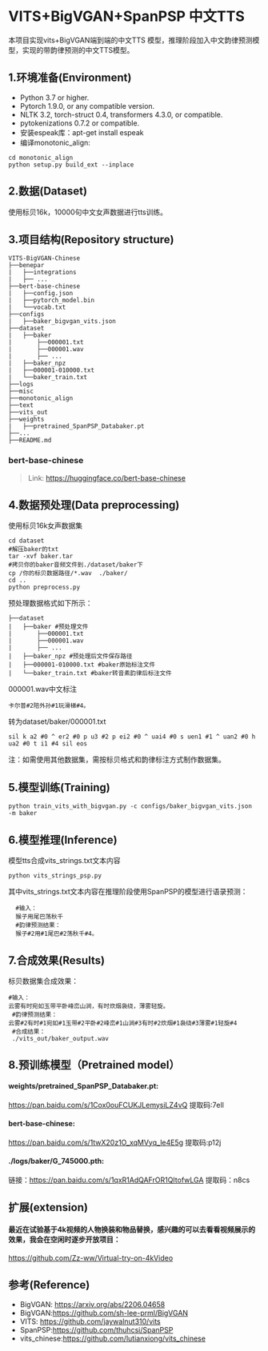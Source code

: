 

# VITS+BigVGAN+SpanPSP 中文TTS


本项目实现vits+BigVGAN端到端的中文TTS 模型，推理阶段加入中文韵律预测模型，实现的带韵律预测的中文TTS模型。

## 1.环境准备(Environment)

- Python 3.7 or higher.
- Pytorch 1.9.0, or any compatible version.
- NLTK 3.2, torch-struct 0.4, transformers 4.3.0, or compatible.
- pytokenizations 0.7.2 or compatible.
- 安装espeak库：apt-get install espeak
- 编译monotonic_align:

```
cd monotonic_align
python setup.py build_ext --inplace
```

## 2.数据(Dataset)

使用标贝16k，10000句中文女声数据进行tts训练。

## 3.项目结构(Repository structure)

```
VITS-BigVGAN-Chinese
├──benepar
|   ├──integrations
|   ├── ...
├──bert-base-chinese
|   ├──config.json
|   ├──pytorch_model.bin
|   └──vocab.txt
├──configs
|   ├──baker_bigvgan_vits.json
├──dataset
|   ├──baker
|       ├──000001.txt
|       ├──000001.wav
|       ├── ...
|   ├──baker_npz
|   ├──000001-010000.txt
|   └──baker_train.txt
├──logs
├──misc
├──monotonic_align
├──text
├──vits_out
├──weights
|   ├──pretrained_SpanPSP_Databaker.pt
├──...
├──README.md
```

### bert-base-chinese

> Link: https://huggingface.co/bert-base-chinese

## 4.数据预处理(Data preprocessing)

使用标贝16k女声数据集

```
cd dataset
#解压baker的txt
tar -xvf baker.tar
#拷贝你的baker音频文件到./dataset/baker下
cp /你的标贝数据路径/*.wav  ./baker/
cd ..
python preprocess.py
```

预处理数据格式如下所示：

```
├──dataset
|   ├──baker #预处理文件
|       ├──000001.txt
|       ├──000001.wav
|       ├── ...
|   ├──baker_npz #预处理后文件保存路径
|   ├──000001-010000.txt #baker原始标注文件
|   └──baker_train.txt #baker转音素韵律后标注文件
```

000001.wav中文标注

```
卡尔普#2陪外孙#1玩滑梯#4。
```

转为dataset/baker/000001.txt

```
sil k a2 #0 ^ er2 #0 p u3 #2 p ei2 #0 ^ uai4 #0 s uen1 #1 ^ uan2 #0 h ua2 #0 t i1 #4 sil eos
```

注：如需使用其他数据集，需按标贝格式和韵律标注方式制作数据集。

## 5.模型训练(Training)

```
python train_vits_with_bigvgan.py -c configs/baker_bigvgan_vits.json  -m baker
```

## 6.模型推理(Inference)

模型tts合成vits_strings.txt文本内容

```
python vits_strings_psp.py
```

其中vits_strings.txt文本内容在推理阶段使用SpanPSP的模型进行语录预测：

```
  #输入：
  猴子用尾巴荡秋千
  #韵律预测结果：
  猴子#2用#1尾巴#2荡秋千#4。 
```

## 7.合成效果(Results)

标贝数据集合成效果：

```
#输入：
云雾有时宛如玉带平卧峰峦山涧，有时炊烟袅绕，薄雾轻旋。
 #韵律预测结果：
云雾#2有时#1宛如#1玉带#2平卧#2峰峦#1山涧#3有时#2炊烟#1袅绕#3薄雾#1轻旋#4
 #合成结果：
 ./vits_out/baker_output.wav
```

## 8.预训练模型（Pretrained model）

#### weights/pretrained_SpanPSP_Databaker.pt:

https://pan.baidu.com/s/1Cox0ouFCUKJLemysiLZ4vQ 提取码:7ell

#### bert-base-chinese:

https://pan.baidu.com/s/1twX20z1O_xqMVyq_le4E5g 提取码:p12j

#### ./logs/baker/G_745000.pth:

链接：https://pan.baidu.com/s/1qxR1AdQAFrOR1QItofwLGA  提取码：n8cs



## 扩展(extension)

#### 最近在试验基于4k视频的人物换装和物品替换，感兴趣的可以去看看视频展示的效果，我会在空闲时逐步开放项目：

https://github.com/Zz-ww/Virtual-try-on-4kVideo



## 参考(Reference)

- BigVGAN: https://arxiv.org/abs/2206.04658
- BigVGAN:https://github.com/sh-lee-prml/BigVGAN
- VITS: https://github.com/jaywalnut310/vits
- SpanPSP:https://github.com/thuhcsi/SpanPSP
- vits_chinese:https://github.com/lutianxiong/vits_chinese
